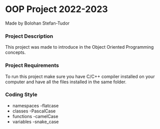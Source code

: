 # OOP Project 2022-2023

Made by Bolohan Stefan-Tudor

### Project Description
This project was made to introduce in the Object Oriented Programming concepts.

### Project Requirements
To run this project make sure you have C/C++ compiler installed on your computer and have all the files installed in the same folder.

### Coding Style
* namespaces    -flatcase
* classes       -PascalCase
* functions     -camelCase
* variables     -snake_case

